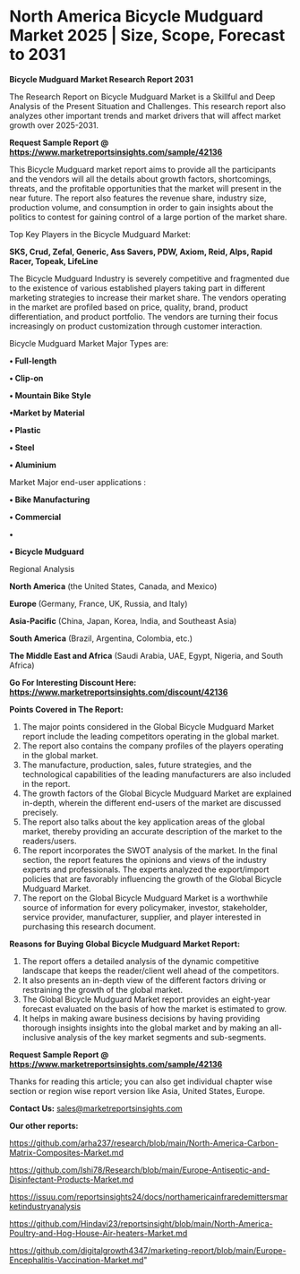 # North America Bicycle Mudguard Market 2025 | Size, Scope, Forecast to 2031

<strong>Bicycle Mudguard Market Research Report 2031</strong>

The Research Report on Bicycle Mudguard Market is a Skillful and Deep Analysis of the Present Situation and Challenges. This research report also analyzes other important trends and market drivers that will affect market growth over 2025-2031.

<strong>Request Sample Report @ <a href=https://www.marketreportsinsights.com/sample/42136>https://www.marketreportsinsights.com/sample/42136</a></strong>

This Bicycle Mudguard market report aims to provide all the participants and the vendors will all the details about growth factors, shortcomings, threats, and the profitable opportunities that the market will present in the near future. The report also features the revenue share, industry size, production volume, and consumption in order to gain insights about the politics to contest for gaining control of a large portion of the market share.

Top Key Players in the Bicycle Mudguard Market:

<strong>SKS, Crud, Zefal, Generic, Ass Savers, PDW, Axiom, Reid, Alps, Rapid Racer, Topeak, LifeLine</strong>

The Bicycle Mudguard Industry is severely competitive and fragmented due to the existence of various established players taking part in different marketing strategies to increase their market share. The vendors operating in the market are profiled based on price, quality, brand, product differentiation, and product portfolio. The vendors are turning their focus increasingly on product customization through customer interaction.

Bicycle Mudguard Market Major Types are:

<strong>•  Full-length

•  Clip-on

•  Mountain Bike Style

•Market by Material

•  Plastic

•  Steel

•  Aluminium</strong>

Market Major end-user applications :

<strong>•  Bike Manufacturing

•  Commercial

•  

•  Bicycle Mudguard</strong>

Regional Analysis

</u><strong><b>North America</b></strong> (the United States, Canada, and Mexico)

<strong><b>Europe </b></strong>(Germany, France, UK, Russia, and Italy)

<strong><b>Asia-Pacific</b></strong> (China, Japan, Korea, India, and Southeast Asia)

<strong><b>South America</b></strong> (Brazil, Argentina, Colombia, etc.)

<strong><b>The Middle East and Africa</b></strong> (Saudi Arabia, UAE, Egypt, Nigeria, and South Africa)

<strong>Go For Interesting Discount Here: <a href=https://www.marketreportsinsights.com/discount/42136>https://www.marketreportsinsights.com/discount/42136</a></strong>

<strong>Points Covered in The Report:</strong>
<ol>
  <li>The major points considered in the Global Bicycle Mudguard Market report include the leading competitors operating in the global market.</li>
  <li>The report also contains the company profiles of the players operating in the global market.</li>
  <li>The manufacture, production, sales, future strategies, and the technological capabilities of the leading manufacturers are also included in the report.</li>
  <li>The growth factors of the Global Bicycle Mudguard Market are explained in-depth, wherein the different end-users of the market are discussed precisely.</li>
  <li>The report also talks about the key application areas of the global market, thereby providing an accurate description of the market to the readers/users.</li>
  <li>The report incorporates the SWOT analysis of the market. In the final section, the report features the opinions and views of the industry experts and professionals. The experts analyzed the export/import policies that are favorably influencing the growth of the Global Bicycle Mudguard Market.</li>
  <li>The report on the Global Bicycle Mudguard Market is a worthwhile source of information for every policymaker, investor, stakeholder, service provider, manufacturer, supplier, and player interested in purchasing this research document.</li>
</ol>
<strong>Reasons for Buying Global Bicycle Mudguard Market Report:</strong>

<ol>
  <li>The report offers a detailed analysis of the dynamic competitive landscape that keeps the reader/client well ahead of the competitors.</li>
  <li>It also presents an in-depth view of the different factors driving or restraining the growth of the global market.</li>
  <li>The Global Bicycle Mudguard Market report provides an eight-year forecast evaluated on the basis of how the market is estimated to grow.</li>
  <li>It helps in making aware business decisions by having providing thorough insights insights into the global market and by making an all-inclusive analysis of the key market segments and sub-segments.</li>
</ol>
<strong>Request Sample Report @ <a href=https://www.marketreportsinsights.com/sample/42136>https://www.marketreportsinsights.com/sample/42136</a></strong>


Thanks for reading this article; you can also get individual chapter wise section or region wise report version like Asia, United States, Europe.

<strong>Contact Us:</strong>
sales@marketreportsinsights.com

<strong>Our other reports:</strong>

<a href=https://github.com/arha237/research/blob/main/North-America-Carbon-Matrix-Composites-Market.md>https://github.com/arha237/research/blob/main/North-America-Carbon-Matrix-Composites-Market.md</a>

<a href=https://github.com/Ishi78/Research/blob/main/Europe-Antiseptic-and-Disinfectant-Products-Market.md>https://github.com/Ishi78/Research/blob/main/Europe-Antiseptic-and-Disinfectant-Products-Market.md</a>

<a href=https://issuu.com/reportsinsights24/docs/northamericainfraredemittersmarketindustryanalysis>https://issuu.com/reportsinsights24/docs/northamericainfraredemittersmarketindustryanalysis</a>

<a href=https://github.com/Hindavi23/reportsinsight/blob/main/North-America-Poultry-and-Hog-House-Air-heaters-Market.md>https://github.com/Hindavi23/reportsinsight/blob/main/North-America-Poultry-and-Hog-House-Air-heaters-Market.md</a>

<a href=https://github.com/digitalgrowth4347/marketing-report/blob/main/Europe-Encephalitis-Vaccination-Market.md>https://github.com/digitalgrowth4347/marketing-report/blob/main/Europe-Encephalitis-Vaccination-Market.md</a>"
